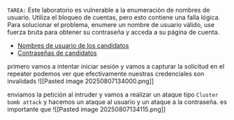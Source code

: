 `TAREA:` Este laboratorio es vulnerable a la enumeración de nombres de usuario. Utiliza el bloqueo de cuentas, pero esto contiene una falla lógica. Para solucionar el problema, enumere un nombre de usuario válido, use fuerza bruta para obtener su contraseña y acceda a su página de cuenta.

- [Nombres de usuario de los candidatos](https://portswigger.net/web-security/authentication/auth-lab-usernames)
- [Contraseñas de candidatos](https://portswigger.net/web-security/authentication/auth-lab-passwords)

primero vamos a intentar iniciar sesión y vamos a capturar la solicitud en el repeater podemos ver que efectivamente nuestras credenciales son invalidads
![[Pasted image 20250807134000.png]]

enviamos la petición al intruder y vamos a realizar un ataque tipo `Cluster bomb attack` y hacemos un ataque al usuario y un ataque a la contraseña. es importante que 
![[Pasted image 20250807134115.png]]